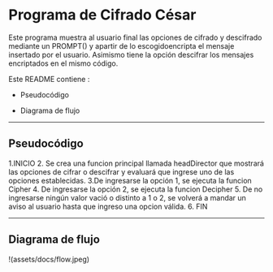 ﻿Programa de Cifrado César
===================


Este programa muestra al usuario final las opciones de cifrado y descifrado mediante un PROMPT() y apartir de lo escogidoencripta el mensaje insertado por el usuario. Asimismo tiene la opción descifrar los mensajes encriptados en el mismo código.

Este README contiene : 

 - Pseudocódigo

 - Diagrama de flujo

----------

Pseudocódigo
-------------
1.INICIO
2. Se crea una funcion principal llamada headDirector que  mostrará las opciones de cifrar o descifrar y evaluará que ingrese uno de las opciones establecidas.
3.De ingresarse la opción 1, se ejecuta la funcion Cipher
4. De ingresarse la opción 2, se ejecuta la funcion Decipher
5. De no ingresarse ningún valor vació o distinto a 1 o 2, se volverá a mandar un aviso al usuario hasta que ingreso una opcion válida.
6. FIN


---------
Diagrama de flujo
-------------


!(assets/docs/flow.jpeg)




